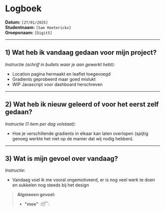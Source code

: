 # Logboek

**Datum:** `[27/01/2025]`  
**Studentnaam:** `[Sam Hoeterickx]`  
**Groepsnaam:** `[Digit5]`

---

## 1) Wat heb ik vandaag gedaan voor mijn project?

*Instructie (schrijf in bullets waar je aan gewerkt hebt):*  
- Location pagina hermaakt en leaflet toegevoegd
- Gradients geprobeerd maar goed mislukt
- WIP Javascript voor dashboard herschreven

---
## 2) Wat heb ik nieuw geleerd of voor het eerst zelf gedaan?

*Instructie (1 item per dag volstaat):*  
- Hoe je verschillende gradients in elkaar kan laten overlopen (spijtig genoeg werkte het niet op de manier dat wij nodig hebben).
---

## 3) Wat is mijn gevoel over vandaag?

*Instructie:*  
- Vandaag voel ik me vooral ongemotiveerd, er is nog veel werk te doen en sukkelen nog steeds bij het design

> **Algmeeen gevoel:**  
> - **"moe"** :😴:  


